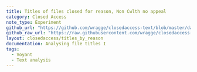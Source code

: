```yaml
---
title: Titles of files closed for reason, Non Cwlth no appeal
category: Closed Access
note_type: Experiment
github_url: "https://github.com/wragge/closedaccess-text/blob/master/data/"
github_raw_url: "https://raw.githubusercontent.com/wragge/closedaccess-text/master/data/"
layout: closedaccess/titles_by_reason
documentation: Analysing file titles I
tags:
  - Voyant
  - Text analysis
---
```


